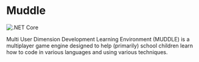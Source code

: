# Muddle

![.NET Core](https://github.com/cmorgan091/Muddle/workflows/.NET%20Core/badge.svg)

Multi User Dimension Development Learning Environment (MUDDLE) is a multiplayer game engine designed to help (primarily) school children learn how to code in various languages and using various techniques.
